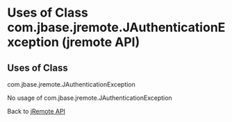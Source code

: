 # Uses of Class com.jbase.jremote.JAuthenticationException (jremote API)

<PageHeader />

## Uses of Class
com.jbase.jremote.JAuthenticationException

No usage of com.jbase.jremote.JAuthenticationException

Back to [jRemote API](../../../../jremote-api/README.md)

  
<PageFooter />
